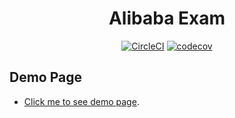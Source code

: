 <h1 align="center">Alibaba Exam</h1>

<div align="center">
  
[![CircleCI](https://circleci.com/gh/d9767192/ali-exam/tree/master.svg?style=svg)](https://circleci.com/gh/d9767192/ali-exam/tree/master)
[![codecov](https://codecov.io/gh/d9767192/ali-exam/branch/master/graph/badge.svg)](https://codecov.io/gh/d9767192/ali-exam)

</div>

## Demo Page
- [Click me to see demo page](https://d9767192.github.io/ali-exam/dist/).

